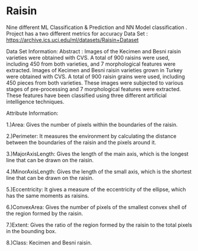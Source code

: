 # Raisin
Nine different ML Classification & Prediction and NN Model classification .
Project has a two different metrics for accuracy 
Data Set : https://archive.ics.uci.edu/ml/datasets/Raisin+Dataset

Data Set Information: 
Abstract : Images of the Kecimen and Besni raisin varieties were obtained with CVS. A total of 900 raisins were used, including 450 from both varieties, and 7 morphological features were extracted.
Images of Kecimen and Besni raisin varieties grown in Turkey were obtained with CVS. A total of 900 raisin grains were used, including 450 pieces from both varieties. These images were subjected to various stages of pre-processing and 7 morphological features were extracted. These features have been classified using three different artificial intelligence techniques.

Attribute Information:

1.)Area: Gives the number of pixels within the boundaries of the raisin. 

2.)Perimeter: It measures the environment by calculating the distance between the boundaries of the raisin and the pixels around it.

3.)MajorAxisLength: Gives the length of the main axis, which is the longest line that can be drawn on the raisin.

4.)MinorAxisLength: Gives the length of the small axis, which is the shortest line that can be drawn on the raisin.

5.)Eccentricity: It gives a measure of the eccentricity of the ellipse, which has the same moments as raisins. 

6.)ConvexArea: Gives the number of pixels of the smallest convex shell of the region formed by the raisin.

7.)Extent: Gives the ratio of the region formed by the raisin to the total pixels in the bounding box.

8.)Class: Kecimen and Besni raisin.

